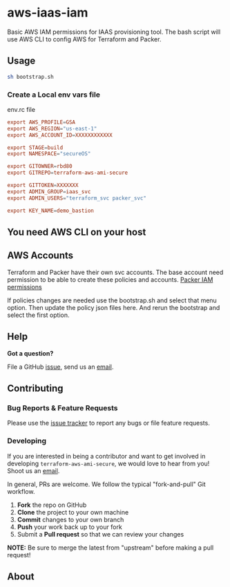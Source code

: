 # aws-iaas-iam

Basic AWS IAM permissions for IAAS provisioning tool.  The bash script will use AWS CLI to
config AWS for Terraform and Packer.  

## Usage
```bash
sh bootstrap.sh
``` 

### Create a Local env vars file
env.rc file
```env.rc
export AWS_PROFILE=GSA
export AWS_REGION="us-east-1"
export AWS_ACCOUNT_ID=XXXXXXXXXXXX

export STAGE=build
export NAMESPACE="secureOS"

export GITOWNER=rbd80
export GITREPO=terraform-aws-ami-secure

export GITTOKEN=XXXXXXX
export ADMIN_GROUP=iaas_svc
export ADMIN_USERS="terraform_svc packer_svc"

export KEY_NAME=demo_bastion
```

## You need AWS CLI on your host


## AWS Accounts 
Terraform and Packer have their own svc accounts.  The base account need permission to 
be able to create these policies and accounts.  [Packer IAM permissions](https://www.packer.io/docs/builders/amazon.html#using-an-iam-instance-profile)

If policies changes are needed use the bootstrap.sh and select that menu option.  Then 
update the policy json files here.  And rerun the bootstrap and select the first option.

## Help

**Got a question?**

File a GitHub [issue](https://github.com/rbdgsa/aws-iaas-iam/issues), send us an [email](mailto:robert.donovan@rxd.io).


## Contributing

### Bug Reports & Feature Requests

Please use the [issue tracker](https://github.com/rbd80/aws-iaas-iam/issues) to report any bugs or file feature requests.

### Developing

If you are interested in being a contributor and want to get involved in developing `terraform-aws-ami-secure`, we would love to hear from you! Shoot us an [email](mailto:hello@cloudposse.com).

In general, PRs are welcome. We follow the typical "fork-and-pull" Git workflow.

 1. **Fork** the repo on GitHub
 2. **Clone** the project to your own machine
 3. **Commit** changes to your own branch
 4. **Push** your work back up to your fork
 5. Submit a **Pull request** so that we can review your changes

**NOTE:** Be sure to merge the latest from "upstream" before making a pull request!


## About
